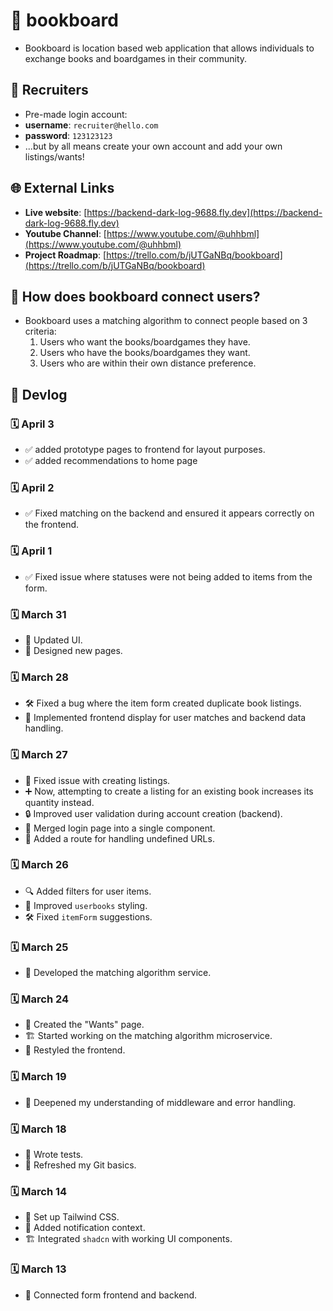 # 📖 bookboard

- Bookboard is location based web application that allows individuals to exchange books and boardgames in their community.

## 🤝 Recruiters

- Pre-made login account:
- **username**: `recruiter@hello.com`
- **password**: `123123123`
- ...but by all means create your own account and add your own listings/wants!

## 🌐 External Links

- **Live website**: [https://backend-dark-log-9688.fly.dev](https://backend-dark-log-9688.fly.dev)
- **Youtube Channel**: [https://www.youtube.com/@uhhbml](https://www.youtube.com/@uhhbml)
- **Project Roadmap**: [https://trello.com/b/jUTGaNBq/bookboard](https://trello.com/b/jUTGaNBq/bookboard)

## 🤔 How does bookboard connect users?

- Bookboard uses a matching algorithm to connect people based on 3 criteria:
  1. Users who want the books/boardgames they have.
  2. Users who have the books/boardgames they want.
  3. Users who are within their own distance preference.

## 📜 Devlog

### 🗓️ April 3

- ✅ added prototype pages to frontend for layout purposes.
- ✅ added recommendations to home page

### 🗓️ April 2

- ✅ Fixed matching on the backend and ensured it appears correctly on the frontend.

### 🗓️ April 1

- ✅ Fixed issue where statuses were not being added to items from the form.

### 🗓️ March 31

- 🎨 Updated UI.
- 📝 Designed new pages.

### 🗓️ March 28

- 🛠️ Fixed a bug where the item form created duplicate book listings.
- 🔄 Implemented frontend display for user matches and backend data handling.

### 🗓️ March 27

- 📌 Fixed issue with creating listings.
- ➕ Now, attempting to create a listing for an existing book increases its quantity instead.
- 🔒 Improved user validation during account creation (backend).
- 🔄 Merged login page into a single component.
- 🚀 Added a route for handling undefined URLs.

### 🗓️ March 26

- 🔍 Added filters for user items.
- 🎨 Improved `userbooks` styling.
- 🛠️ Fixed `itemForm` suggestions.

### 🗓️ March 25

- 🧩 Developed the matching algorithm service.

### 🗓️ March 24

- 📖 Created the "Wants" page.
- 🏗️ Started working on the matching algorithm microservice.
- 🎨 Restyled the frontend.

### 🗓️ March 19

- 🧠 Deepened my understanding of middleware and error handling.

### 🗓️ March 18

- 🧪 Wrote tests.
- 🔄 Refreshed my Git basics.

### 🗓️ March 14

- 🎨 Set up Tailwind CSS.
- 🔔 Added notification context.
- 🏗️ Integrated `shadcn` with working UI components.

### 🗓️ March 13

- 🔗 Connected form frontend and backend.
